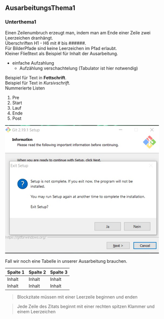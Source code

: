 ## AusarbeitungsThema1 
  
### Unterthema1

Einen Zeilenumbruch erzeugt man, indem man am Ende einer Zeile zwei Leerzeichen dranhängt.  
Überschriften H1 - H6 mit # bis ######.  
Für BilderPfade sind keine Leerzeichen im Pfad erlaubt.  
Kleiner Fließtext als Beispiel für Inhalt der Ausarbeitung.  
- einfache Aufzahlung
  - Aufzählung verschachtelung (Tabulator ist hier notwendig)
  

Beispiel für Text in **Fettschrift**.  
Beispiel für Text in *Kursivschrift*.  
Nummerierte Listen
1. Pre
2. Start
3. Lauf
4. Ende
5. Post
  
  

![HierVerlinkenWirDochMalEinBild](Bilder/FlorianBuller/bsp.jpg)

Fall wir noch eine Tabelle in unserer Ausarbeitung brauchen.  
  
Spalte 1 | Spalte 2 | Spalte 3
-------- | -------- | --------
Inhalt   | Inhalt   | Inhalt
Inhalt   | Inhalt   | Inhalt
  
  
> Blockzitate müssen mit einer Leerzeile beginnen und enden

> Jede Zeile des Zitats beginnt mit einer rechten spitzen Klammer und einem Leerzeichen
